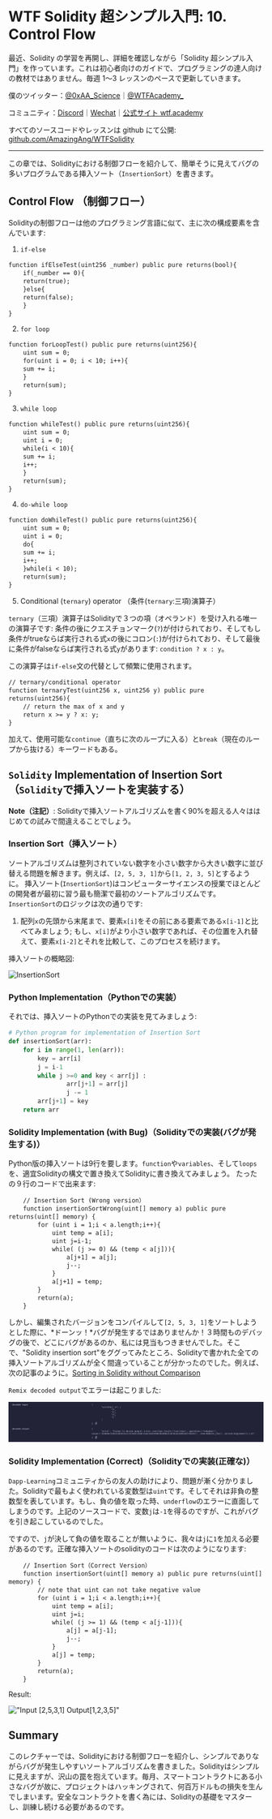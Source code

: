 # WTF Solidity 超シンプル入門: 10. Control Flow

最近、Solidity の学習を再開し、詳細を確認しながら「Solidity 超シンプル入門」を作っています。これは初心者向けのガイドで、プログラミングの達人向けの教材ではありません。毎週 1〜3 レッスンのペースで更新していきます。

僕のツイッター：[@0xAA_Science](https://twitter.com/0xAA_Science)｜[@WTFAcademy\_](https://twitter.com/WTFAcademy_)

コミュニティ：[Discord](https://discord.gg/5akcruXrsk)｜[Wechat](https://docs.google.com/forms/d/e/1FAIpQLSe4KGT8Sh6sJ7hedQRuIYirOoZK_85miz3dw7vA1-YjodgJ-A/viewform?usp=sf_link)｜[公式サイト wtf.academy](https://wtf.academy)

すべてのソースコードやレッスンは github にて公開: [github.com/AmazingAng/WTFSolidity](https://github.com/AmazingAng/WTFSolidity)

-----

この章では、Solidityにおける制御フローを紹介して、簡単そうに見えてバグの多いプログラムである挿入ソート（`InsertionSort`）を書きます。

## Control Flow （制御フロー）

Solidityの制御フローは他のプログラミング言語に似て、主に次の構成要素を含んでいます:

1. `if-else`

```solidity
function ifElseTest(uint256 _number) public pure returns(bool){
    if(_number == 0){
	return(true);
    }else{
	return(false);
    }
}
```

2. `for loop`

```solidity
function forLoopTest() public pure returns(uint256){
    uint sum = 0;
    for(uint i = 0; i < 10; i++){
	sum += i;
    }
    return(sum);
}
```

3. `while loop`

```solidity
function whileTest() public pure returns(uint256){
    uint sum = 0;
    uint i = 0;
    while(i < 10){
	sum += i;
	i++;
    }
    return(sum);
}
```

4. `do-while loop`

```solidity
function doWhileTest() public pure returns(uint256){
    uint sum = 0;
    uint i = 0;
    do{
	sum += i;
	i++;
    }while(i < 10);
    return(sum);
}
```

5. Conditional (`ternary`) operator （条件(`ternary`:三項)演算子）

`ternary`（三項）演算子はSolidityで３つの項（オペランド）を受け入れる唯一の演算子です: 条件の後にクエスチョンマーク(`?`)が付けられており、そしてもし条件がtrueならば実行される式`x`の後にコロン(`:`)が付けられており、そして最後に条件がfalseならば実行される式`y`があります: `condition ? x : y`。

この演算子は`if-else`文の代替として頻繁に使用されます。

```solidity
// ternary/conditional operator
function ternaryTest(uint256 x, uint256 y) public pure returns(uint256){
    // return the max of x and y
    return x >= y ? x: y; 
}
```

加えて、使用可能な`continue`（直ちに次のループに入る）と`break`（現在のループから抜ける）キーワードもある。

## `Solidity` Implementation of Insertion Sort（`Solidity`で挿入ソートを実装する）

**Note（注記）**: Solidityで挿入ソートアルゴリズムを書く90%を超える人々ははじめての試みで間違えることでしょう。

### Insertion Sort（挿入ソート）

ソートアルゴリズムは整列されていない数字を小さい数字から大きい数字に並び替える問題を解きます。例えば、`[2, 5, 3, 1]`から`[1, 2, 3, 5]`とするように。
挿入ソート(`InsertionSort`)はコンピューターサイエンスの授業でほとんどの開発者が最初に習う最も簡潔で最初のソートアルゴリズムです。`InsertionSort`のロジックは次の通りです:

1. 配列`x`の先頭から末尾まで、要素`x[i]`をその前にある要素である`x[i-1]`と比べてみましょう; もし、`x[i]`がより小さい数字であれば、その位置を入れ替えて、要素`x[i-2]`とそれを比較して、このプロセスを続けます。

挿入ソートの概略図:

![InsertionSort](https://i.pinimg.com/originals/92/b0/34/92b034385c440e08bc8551c97df0a2e3.gif)

### Python Implementation（Pythonでの実装）

それでは、挿入ソートのPythonでの実装を見てみましょう:

```python
# Python program for implementation of Insertion Sort
def insertionSort(arr):
	for i in range(1, len(arr)):
		key = arr[i]
		j = i-1
		while j >=0 and key < arr[j] :
				arr[j+1] = arr[j]
				j -= 1
		arr[j+1] = key
    return arr
```

### Solidity Implementation (with Bug)（Solidityでの実装(バグが発生する)）

Python版の挿入ソートは9行を要します。`function`や`variables`、そして`loops`を、適宜Solidityの構文で置き換えてSolidityに書き換えてみましょう。
たったの９行のコードで出来ます:

``` solidity
    // Insertion Sort (Wrong version）
    function insertionSortWrong(uint[] memory a) public pure returns(uint[] memory) {
        for (uint i = 1;i < a.length;i++){
            uint temp = a[i];
            uint j=i-1;
            while( (j >= 0) && (temp < a[j])){
                a[j+1] = a[j];
                j--;
            }
            a[j+1] = temp;
        }
        return(a);
    }
```

しかし、編集されたバージョンをコンパイルして`[2, 5, 3, 1]`をソートしようとした際に、*ドーンッ！*バグが発生するではありませんか！３時間ものデバッグの後で、どこにバグがあるのか、私には見当もつきませんでした。そこで、"Solidity insertion sort"をググってみたところ、Solidityで書かれた全ての挿入ソートアルゴリズムが全く間違っていることが分かったのでした。例えば、次の記事のように。[Sorting in Solidity without Comparison](https://medium.com/coinmonks/sorting-in-solidity-without-comparison-4eb47e04ff0d)

`Remix decoded output`でエラーは起こりました:

![10-1](./img/10-1.jpg)

### Solidity Implementation (Correct)（Solidityでの実装(正確な)）

`Dapp-Learning`コミュニティからの友人の助けにより、問題が漸く分かりました。Solidityで最もよく使われている変数型は`uint`です。そしてそれは非負の整数型を表しています。もし、負の値を取った時、`underflow`のエラーに直面してしまうのです。上記のソースコードで、変数`j`は`-1`を得るのですが、これがバグを引き起こしているのでした。

ですので、`j`が決して負の値を取ることが無いように、我々は`j`に`1`を加える必要があるのです。正確な挿入ソートのsolidityのコードは次のようになります:

```solidity
    // Insertion Sort（Correct Version）
    function insertionSort(uint[] memory a) public pure returns(uint[] memory) {
        // note that uint can not take negative value
        for (uint i = 1;i < a.length;i++){
            uint temp = a[i];
            uint j=i;
            while( (j >= 1) && (temp < a[j-1])){
                a[j] = a[j-1];
                j--;
            }
            a[j] = temp;
        }
        return(a);
    }
```

Result:

   !["Input [2,5,3,1] Output[1,2,3,5]"](https://images.mirror-media.xyz/publication-images/S-i6rwCMeXoi8eNJ0fRdB.png?height=300&width=554)

## Summary

このレクチャーでは、Solidityにおける制御フローを紹介し、シンプルでありながらバグが発生しやすいソートアルゴリズムを書きました。Solidityはシンプルに見えますが、沢山の罠を抱えています。毎月、スマートコントラクトにある小さなバグが故に、プロジェクトはハッキングされて、何百万ドルもの損失を生んでしまいます。安全なコントラクトを書く為には、Solidityの基礎をマスターし、訓練し続ける必要があるのです。
